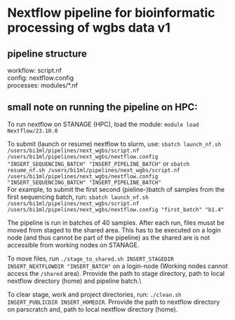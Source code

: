 # Nextflow pipeline for bioinformatic processing of wgbs data v1

## pipeline structure

workflow: script.nf\
config: nextflow.config\
processes: modules/*.nf

## small note on running the pipeline on HPC:

To run nextflow on STANAGE (HPC), load the module: `module load Nextflow/23.10.0`

To submit (launch or resume) nextflow to slurm, use: `sbatch launch_nf.sh /users/bi1ml/pipelines/next_wgbs/script.nf /users/bi1ml/pipelines/next_wgbs/nextflow.config "INSERT_SEQUENCING_BATCH" "INSERT_PIPELINE_BATCH"` or `sbatch resume_nf.sh /users/bi1ml/pipelines/next_wgbs/script.nf /users/bi1ml/pipelines/next_wgbs/nextflow.config "INSERT_SEQUENCING_BATCH" "INSERT_PIPELINE_BATCH"`\
For example, to submit the first second (pieline-)batch of samples from the first sequencing batch, run: `sbatch launch_nf.sh /users/bi1ml/pipelines/next_wgbs/script.nf /users/bi1ml/pipelines/next_wgbs/nextflow.config "first_batch" "b1.4"`

The pipeline is run in batches of 40 samples. After each run, files musst be moved from staged to the shared area. This has to be executed on a login node (and thus cannot be part of the pipeline) as the shared are is not accessible from working nodes on STANAGE.

To move files, run `./stage_to_shared.sh INSERT_STAGEDIR INSERT_NEXTFLOWDIR "INSERT_BATCH"` on a login-node (Working nodes cannot access the `/shared` area). Prrovide the path to stage directory, path to local nextflow directory (home) and pipeline batch.\

To clear stage, work and project directories, run: `./clean.sh INSERT_PUBLICDIR INSERT_HOMEDIR`. Prrovide the path to nextflow directory on parscratch and, path to local nextflow directory (home).


